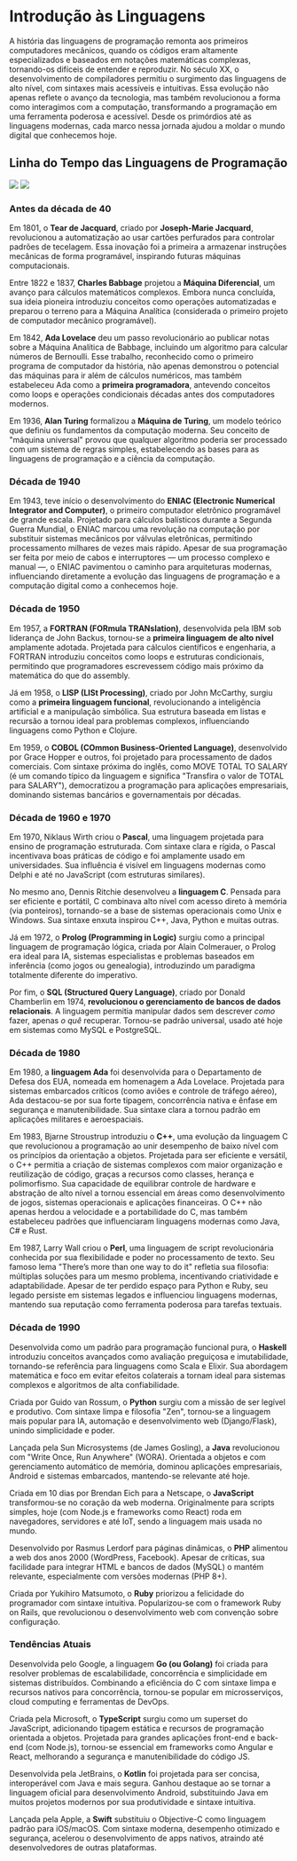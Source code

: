 # **Introdução às Linguagens**

A história das linguagens de programação remonta aos primeiros computadores mecânicos, quando os códigos eram altamente especializados e baseados em notações matemáticas complexas, tornando-os difíceis de entender e reproduzir. No século XX, o desenvolvimento de compiladores permitiu o surgimento das linguagens de alto nível, com sintaxes mais acessíveis e intuitivas. Essa evolução não apenas reflete o avanço da tecnologia, mas também revolucionou a forma como interagimos com a computação, transformando a programação em uma ferramenta poderosa e acessível. Desde os primórdios até as linguagens modernas, cada marco nessa jornada ajudou a moldar o mundo digital que conhecemos hoje.

## Linha do Tempo das Linguagens de Programação

![](images/image1.jpg)
![](images/image2.jpg)


### Antes da década de 40
Em 1801, o **Tear de Jacquard**, criado por **Joseph-Marie Jacquard**, revolucionou a automatização ao usar cartões perfurados para controlar padrões de tecelagem. Essa inovação foi a primeira a armazenar instruções mecânicas de forma programável, inspirando futuras máquinas computacionais.

Entre 1822 e 1837, **Charles Babbage** projetou a **Máquina Diferencial**, um avanço para cálculos matemáticos complexos. Embora nunca concluída, sua ideia pioneira introduziu conceitos como operações automatizadas e preparou o terreno para a Máquina Analítica (considerada o primeiro projeto de computador mecânico programável).

Em 1842, **Ada Lovelace** deu um passo revolucionário ao publicar notas sobre a Máquina Analítica de Babbage, incluindo um algoritmo para calcular números de Bernoulli. Esse trabalho, reconhecido como o primeiro programa de computador da história, não apenas demonstrou o potencial das máquinas para ir além de cálculos numéricos, mas também estabeleceu Ada como a **primeira programadora**, antevendo conceitos como loops e operações condicionais décadas antes dos computadores modernos.

Em 1936, **Alan Turing** formalizou a **Máquina de Turing**, um modelo teórico que definiu os fundamentos da computação moderna. Seu conceito de "máquina universal" provou que qualquer algoritmo poderia ser processado com um sistema de regras simples, estabelecendo as bases para as linguagens de programação e a ciência da computação.

### Década de 1940
Em 1943, teve início o desenvolvimento do **ENIAC (Electronic Numerical Integrator and Computer)**, o primeiro computador eletrônico programável de grande escala. Projetado para cálculos balísticos durante a Segunda Guerra Mundial, o ENIAC marcou uma revolução na computação por substituir sistemas mecânicos por válvulas eletrônicas, permitindo processamento milhares de vezes mais rápido. Apesar de sua programação ser feita por meio de cabos e interruptores — um processo complexo e manual —, o ENIAC pavimentou o caminho para arquiteturas modernas, influenciando diretamente a evolução das linguagens de programação e a computação digital como a conhecemos hoje. 

### Década de 1950
Em 1957, a **FORTRAN (FORmula TRANslation)**, desenvolvida pela IBM sob liderança de John Backus, tornou-se a **primeira linguagem de alto nível** amplamente adotada. Projetada para cálculos científicos e engenharia, a FORTRAN introduziu conceitos como loops e estruturas condicionais, permitindo que programadores escrevessem código mais próximo da matemática do que do assembly.

Já em 1958, o **LISP (LISt Processing)**, criado por John McCarthy, surgiu como a **primeira linguagem funcional**, revolucionando a inteligência artificial e a manipulação simbólica. Sua estrutura baseada em listas e recursão a tornou ideal para problemas complexos, influenciando linguagens como Python e Clojure.

Em 1959, o **COBOL (COmmon Business-Oriented Language)**, desenvolvido por Grace Hopper e outros, foi projetado para processamento de dados comerciais. Com sintaxe próxima do inglês, como MOVE TOTAL TO SALARY (é um comando típico da linguagem e significa "Transfira o valor de TOTAL para SALARY"), democratizou a programação para aplicações empresariais, dominando sistemas bancários e governamentais por décadas.

### Década de 1960 e 1970
Em 1970, Niklaus Wirth criou o **Pascal**, uma linguagem projetada para ensino de programação estruturada. Com sintaxe clara e rígida, o Pascal incentivava boas práticas de código e foi amplamente usado em universidades. Sua influência é visível em linguagens modernas como Delphi e até no JavaScript (com estruturas similares).

No mesmo ano, Dennis Ritchie desenvolveu a **linguagem C**. Pensada para ser eficiente e portátil, C combinava alto nível com acesso direto à memória (via ponteiros), tornando-se a base de sistemas operacionais como Unix e Windows. Sua sintaxe enxuta inspirou C++, Java, Python e muitas outras.

Já em 1972, o **Prolog (Programming in Logic)** surgiu como a principal linguagem de programação lógica, criada por Alain Colmerauer, o Prolog era ideal para IA, sistemas especialistas e problemas baseados em inferência (como jogos ou genealogia), introduzindo um paradigma totalmente diferente do imperativo.

Por fim, o **SQL (Structured Query Language)**, criado por Donald Chamberlin em 1974, **revolucionou o gerenciamento de bancos de dados relacionais**. A linguagem permitia manipular dados sem descrever *como* fazer, apenas *o quê* recuperar. Tornou-se padrão universal, usado até hoje em sistemas como MySQL e PostgreSQL.

### Década de 1980
Em 1980, a **linguagem Ada** foi desenvolvida para o Departamento de Defesa dos EUA, nomeada em homenagem a Ada Lovelace. Projetada para sistemas embarcados críticos (como aviões e controle de tráfego aéreo), Ada destacou-se por sua forte tipagem, concorrência nativa e ênfase em segurança e manutenibilidade. Sua sintaxe clara a tornou padrão em aplicações militares e aeroespaciais.

Em 1983, Bjarne Stroustrup introduziu o **C++**, uma evolução da linguagem C que revolucionou a programação ao unir desempenho de baixo nível com os princípios da orientação a objetos. Projetada para ser eficiente e versátil, o C++ permitia a criação de sistemas complexos com maior organização e reutilização de código, graças a recursos como classes, herança e polimorfismo. Sua capacidade de equilibrar controle de hardware e abstração de alto nível a tornou essencial em áreas como desenvolvimento de jogos, sistemas operacionais e aplicações financeiras. O C++ não apenas herdou a velocidade e a portabilidade do C, mas também estabeleceu padrões que influenciaram linguagens modernas como Java, C# e Rust.

Em 1987, Larry Wall criou o **Perl**, uma linguagem de script revolucionária conhecida por sua flexibilidade e poder no processamento de texto. Seu famoso lema "There’s more than one way to do it" refletia sua filosofia: múltiplas soluções para um mesmo problema, incentivando criatividade e adaptabilidade. Apesar de ter perdido espaço para Python e Ruby, seu legado persiste em sistemas legados e influenciou linguagens modernas, mantendo sua reputação como ferramenta poderosa para tarefas textuais.

### Década de 1990
Desenvolvida como um padrão para programação funcional pura, o **Haskell** introduziu conceitos avançados como avaliação preguiçosa e imutabilidade, tornando-se referência para linguagens como Scala e Elixir. Sua abordagem matemática e foco em evitar efeitos colaterais a tornam ideal para sistemas complexos e algoritmos de alta confiabilidade.

Criada por Guido van Rossum, o **Python** surgiu com a missão de ser legível e produtivo. Com sintaxe limpa e filosofia "Zen", tornou-se a linguagem mais popular para IA, automação e desenvolvimento web (Django/Flask), unindo simplicidade e poder.

Lançada pela Sun Microsystems (de James Gosling), a **Java** revolucionou com "Write Once, Run Anywhere" (WORA). Orientada a objetos e com gerenciamento automático de memória, dominou aplicações empresariais, Android e sistemas embarcados, mantendo-se relevante até hoje.

Criada em 10 dias por Brendan Eich para a Netscape, o **JavaScript** transformou-se no coração da web moderna. Originalmente para scripts simples, hoje (com Node.js e frameworks como React) roda em navegadores, servidores e até IoT, sendo a linguagem mais usada no mundo.

Desenvolvido por Rasmus Lerdorf para páginas dinâmicas, o **PHP** alimentou a web dos anos 2000 (WordPress, Facebook). Apesar de críticas, sua facilidade para integrar HTML e bancos de dados (MySQL) o mantém relevante, especialmente com versões modernas (PHP 8+).

Criada por Yukihiro Matsumoto, o **Ruby** priorizou a felicidade do programador com sintaxe intuitiva. Popularizou-se com o framework Ruby on Rails, que revolucionou o desenvolvimento web com convenção sobre configuração.

### Tendências Atuais
Desenvolvida pelo Google, a linguagem **Go (ou Golang)** foi criada para resolver problemas de escalabilidade, concorrência e simplicidade em sistemas distribuídos. Combinando a eficiência do C com sintaxe limpa e recursos nativos para concorrência, tornou-se popular em microsserviços, cloud computing e ferramentas de DevOps.

Criada pela Microsoft, o **TypeScript** surgiu como um superset do JavaScript, adicionando tipagem estática e recursos de programação orientada a objetos. Projetada para grandes aplicações front-end e back-end (com Node.js), tornou-se essencial em frameworks como Angular e React, melhorando a segurança e manutenibilidade do código JS.

Desenvolvida pela JetBrains, o **Kotlin** foi projetada para ser concisa, interoperável com Java e mais segura. Ganhou destaque ao se tornar a linguagem oficial para desenvolvimento Android, substituindo Java em muitos projetos modernos por sua produtividade e sintaxe intuitiva.

Lançada pela Apple, a **Swift** substituiu o Objective-C como linguagem padrão para iOS/macOS. Com sintaxe moderna, desempenho otimizado e segurança, acelerou o desenvolvimento de apps nativos, atraindo até desenvolvedores de outras plataformas.
